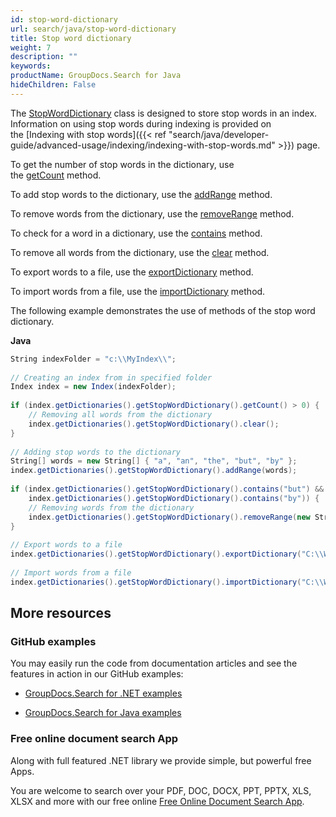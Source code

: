 ```yaml
---
id: stop-word-dictionary
url: search/java/stop-word-dictionary
title: Stop word dictionary
weight: 7
description: ""
keywords: 
productName: GroupDocs.Search for Java
hideChildren: False
---
```

The [StopWordDictionary](https://apireference.groupdocs.com/search/java/com.groupdocs.search.dictionaries/StopWordDictionary) class is designed to store stop words in an index. Information on using stop words during indexing is provided on the [Indexing with stop words]({{< ref "search/java/developer-guide/advanced-usage/indexing/indexing-with-stop-words.md" >}}) page.

To get the number of stop words in the dictionary, use the [getCount](https://apireference.groupdocs.com/search/java/com.groupdocs.search.dictionaries/StopWordDictionary#getCount()) method.

To add stop words to the dictionary, use the [addRange](https://apireference.groupdocs.com/search/java/com.groupdocs.search.dictionaries/StopWordDictionary#addRange(java.lang.Iterable)) method.

To remove words from the dictionary, use the [removeRange](https://apireference.groupdocs.com/search/java/com.groupdocs.search.dictionaries/StopWordDictionary#removeRange(java.lang.Iterable)) method.

To check for a word in a dictionary, use the [contains](https://apireference.groupdocs.com/search/java/com.groupdocs.search.dictionaries/StopWordDictionary#contains(java.lang.String)) method.

To remove all words from the dictionary, use the [clear](https://apireference.groupdocs.com/search/java/com.groupdocs.search.dictionaries/StopWordDictionary#clear()) method.

To export words to a file, use the [exportDictionary](https://apireference.groupdocs.com/search/java/com.groupdocs.search.dictionaries/DictionaryBase#exportDictionary(java.lang.String)) method.

To import words from a file, use the [importDictionary](https://apireference.groupdocs.com/search/java/com.groupdocs.search.dictionaries/DictionaryBase#importDictionary(java.lang.String)) method.

The following example demonstrates the use of methods of the stop word dictionary.

**Java**

```csharp
String indexFolder = "c:\\MyIndex\\";
 
// Creating an index from in specified folder
Index index = new Index(indexFolder);
 
if (index.getDictionaries().getStopWordDictionary().getCount() > 0) {
    // Removing all words from the dictionary
    index.getDictionaries().getStopWordDictionary().clear();
}
 
// Adding stop words to the dictionary
String[] words = new String[] { "a", "an", "the", "but", "by" };
index.getDictionaries().getStopWordDictionary().addRange(words);
 
if (index.getDictionaries().getStopWordDictionary().contains("but") &&
    index.getDictionaries().getStopWordDictionary().contains("by")) {
    // Removing words from the dictionary
    index.getDictionaries().getStopWordDictionary().removeRange(new String[] { "but", "by" });
}
 
// Export words to a file
index.getDictionaries().getStopWordDictionary().exportDictionary("C:\\Words.txt");
 
// Import words from a file
index.getDictionaries().getStopWordDictionary().importDictionary("C:\\Words.txt");
```

## More resources

### GitHub examples

You may easily run the code from documentation articles and see the features in action in our GitHub examples:

*   [GroupDocs.Search for .NET examples](https://github.com/groupdocs-search/GroupDocs.Search-for-.NET)
    
*   [GroupDocs.Search for Java examples](https://github.com/groupdocs-search/GroupDocs.Search-for-Java)
    

### Free online document search App

Along with full featured .NET library we provide simple, but powerful free Apps.

You are welcome to search over your PDF, DOC, DOCX, PPT, PPTX, XLS, XLSX and more with our free online [Free Online Document Search App](https://products.groupdocs.app/search).
